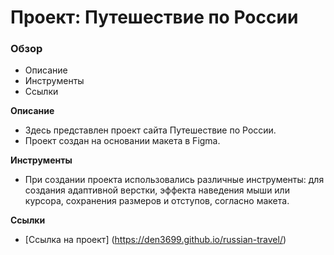 # Проект: Путешествие по России

### Обзор
* Описание
* Инструменты
* Ссылки

**Описание**

* Здесь представлен проект сайта Путешествие по России.
* Проект создан на основании макета в Figma.


**Инструменты**

* При создании проекта использовались различные инструменты: для создания адаптивной верстки, эффекта наведения мыши или курсора, сохранения размеров и отступов, согласно макета.

**Ссылки**

* [Ссылка на проект] (https://den3699.github.io/russian-travel/)



